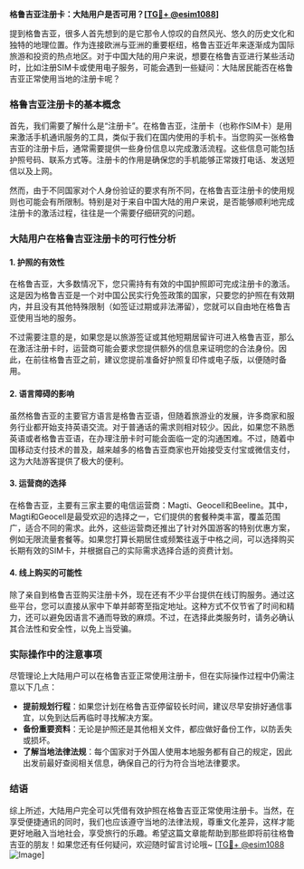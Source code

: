 **格鲁吉亚注册卡：大陆用户是否可用？[[TG💪+ @esim1088](https://t.me/s/esim1088)]**

提到格鲁吉亚，很多人首先想到的是它那令人惊叹的自然风光、悠久的历史文化和独特的地理位置。作为连接欧洲与亚洲的重要枢纽，格鲁吉亚近年来逐渐成为国际旅游和投资的热点地区。对于中国大陆的用户来说，想要在格鲁吉亚进行某些活动时，比如注册SIM卡或使用电子服务，可能会遇到一些疑问：大陆居民能否在格鲁吉亚正常使用当地的注册卡呢？

### 格鲁吉亚注册卡的基本概念

首先，我们需要了解什么是“注册卡”。在格鲁吉亚，注册卡（也称作SIM卡）是用来激活手机通讯服务的工具，类似于我们在国内使用的手机卡。当您购买一张格鲁吉亚的注册卡后，通常需要提供一些身份信息以完成激活流程。这些信息可能包括护照号码、联系方式等。注册卡的作用是确保您的手机能够正常拨打电话、发送短信以及上网。

然而，由于不同国家对个人身份验证的要求有所不同，在格鲁吉亚注册卡的使用规则也可能会有所限制。特别是对于来自中国大陆的用户来说，是否能够顺利地完成注册卡的激活过程，往往是一个需要仔细研究的问题。

### 大陆用户在格鲁吉亚注册卡的可行性分析

#### 1. **护照的有效性**
在格鲁吉亚，大多数情况下，您只需持有有效的中国护照即可完成注册卡的激活。这是因为格鲁吉亚是一个对中国公民实行免签政策的国家，只要您的护照在有效期内，并且没有其他特殊限制（如签证过期或非法滞留），您就可以自由地在格鲁吉亚使用当地的服务。

不过需要注意的是，如果您是以旅游签证或其他短期居留许可进入格鲁吉亚，那么在激活注册卡时，运营商可能会要求您提供额外的信息来证明您的合法身份。因此，在前往格鲁吉亚之前，建议您提前准备好护照复印件或电子版，以便随时备用。

#### 2. **语言障碍的影响**
虽然格鲁吉亚的主要官方语言是格鲁吉亚语，但随着旅游业的发展，许多商家和服务行业都开始支持英语交流。对于普通话的需求则相对较少。因此，如果您不熟悉英语或者格鲁吉亚语，在办理注册卡时可能会面临一定的沟通困难。不过，随着中国移动支付技术的普及，越来越多的格鲁吉亚商家也开始接受支付宝或微信支付，这为大陆游客提供了极大的便利。

#### 3. **运营商的选择**
在格鲁吉亚，主要有三家主要的电信运营商：Magti、Geocell和Beeline。其中，Magti和Geocell是最受欢迎的选择之一，它们提供的套餐种类丰富，覆盖范围广，适合不同的需求。此外，这些运营商还推出了针对外国游客的特别优惠方案，例如无限流量套餐等。如果您打算长期居住或频繁往返于中格之间，可以选择购买长期有效的SIM卡，并根据自己的实际需求选择合适的资费计划。

#### 4. **线上购买的可能性**
除了亲自到格鲁吉亚购买注册卡外，现在还有不少平台提供在线订购服务。通过这些平台，您可以直接从家中下单并邮寄至指定地址。这种方式不仅节省了时间和精力，还可以避免因语言不通而导致的麻烦。不过，在选择此类服务时，请务必确认其合法性和安全性，以免上当受骗。

### 实际操作中的注意事项

尽管理论上大陆用户可以在格鲁吉亚正常使用注册卡，但在实际操作过程中仍需注意以下几点：

- **提前规划行程**：如果您计划在格鲁吉亚停留较长时间，建议尽早安排好通信事宜，以免到达后再临时寻找解决方案。
- **备份重要资料**：无论是护照还是其他相关文件，都应做好备份工作，以防丢失或损坏。
- **了解当地法律法规**：每个国家对于外国人使用本地服务都有自己的规定，因此出发前最好查阅相关信息，确保自己的行为符合当地法律要求。

### 结语

综上所述，大陆用户完全可以凭借有效护照在格鲁吉亚正常使用注册卡。当然，在享受便捷通讯的同时，我们也应该遵守当地的法律法规，尊重文化差异，这样才能更好地融入当地社会，享受旅行的乐趣。希望这篇文章能帮助到那些即将前往格鲁吉亚的朋友！如果您还有任何疑问，欢迎随时留言讨论哦~ [[TG💪+ @esim1088](https://t.me/s/esim1088) ![Image](https://i.postimg.cc/4NQfJmqS/Snipaste-2025-05-13-00-14-12.png)]